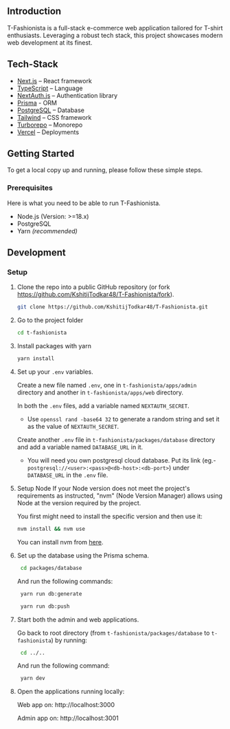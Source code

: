 ## Introduction

T-Fashionista is a full-stack e-commerce web application tailored for T-shirt enthusiasts. Leveraging a robust tech stack, this project showcases modern web development at its finest.

## Tech-Stack

- [Next.js](https://nextjs.org/) – React framework
- [TypeScript](https://www.typescriptlang.org/) – Language
- [NextAuth.js](https://next-auth.js.org/) – Authentication library
- [Prisma](https://www.prisma.io/) - ORM
- [PostgreSQL](https://www.postgresql.org/) – Database
- [Tailwind](https://tailwindcss.com/) – CSS framework
- [Turborepo](https://turbo.build/repo) – Monorepo
- [Vercel](https://vercel.com/) – Deployments

## Getting Started

To get a local copy up and running, please follow these simple steps.

### Prerequisites

Here is what you need to be able to run T-Fashionista.

- Node.js (Version: >=18.x)
- PostgreSQL
- Yarn _(recommended)_

## Development

### Setup

1. Clone the repo into a public GitHub repository (or fork https://github.com/KshitijTodkar48/T-Fashionista/fork).

   ```sh
   git clone https://github.com/KshitijTodkar48/T-Fashionista.git
   ```

   
2. Go to the project folder

   ```sh
   cd t-fashionista
   ```


3. Install packages with yarn

   ```sh
   yarn install
   ```

   
4. Set up your `.env` variables.

   Create a new file named `.env`, one in `t-fashionista/apps/admin` directory and another in `t-fashionista/apps/web` directory.

   In both the `.env` files, add a variable named `NEXTAUTH_SECRET`.

   - Use `openssl rand -base64 32` to generate a random string and set it as the value of `NEXTAUTH_SECRET`.
   
   Create another `.env` file in `t-fashionista/packages/database` directory and add a variable named `DATABASE_URL` in it.
   
   - You will need you own postgresql cloud database. Put its link (eg.- `postgresql://<user>:<pass>@<db-host>:<db-port>`) under `DATABASE_URL` in the `.env` file.


6. Setup Node
   If your Node version does not meet the project's requirements as instructed, "nvm" (Node Version Manager) allows using Node at the version required by the project.
   
   You first might need to install the specific version and then use it:

   ```sh
   nvm install && nvm use
   ```

   You can install nvm from [here](https://github.com/nvm-sh/nvm).


7. Set up the database using the Prisma schema.

    ```sh
     cd packages/database
    ```
   And run the following commands:
    
    ```sh
     yarn run db:generate
    ```
    
    ```sh
     yarn run db:push
    ```


 8. Start both the admin and web applications.

    Go back to root directory (from `t-fashionista/packages/database` to `t-fashionista`) by running:

    ```sh
     cd ../..
    ```

    And run the following command:

    ```sh
     yarn dev
    ```


 9. Open the applications running locally:

    Web app on: http://localhost:3000
    
    Admin app on: http://localhost:3001


